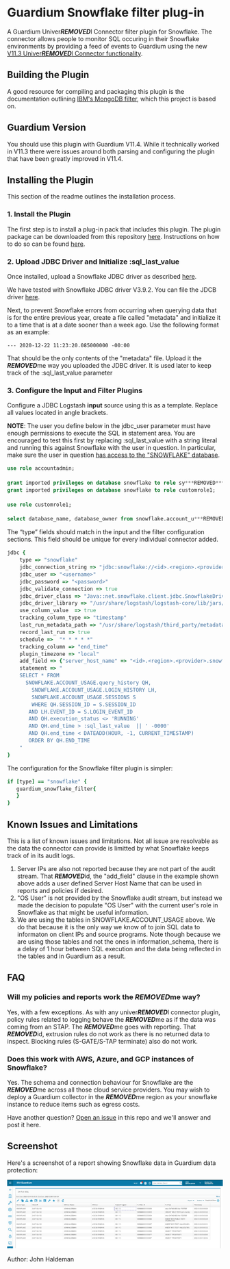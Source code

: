 # Guardium Snowflake filter plug-in
A Guardium Univer***REMOVED***l Connector filter plugin for Snowflake. The connector allows people to
monitor SQL occuring in their Snowflake environments by providing a feed of events to
Guardium using the new [V11.3 Univer***REMOVED***l Connector functionality](https://www.ibm.com/support/knowledgecenter/SSMPHH_11.3.0/com.ibm.guardium.doc.stap/guc/g_univer***REMOVED***l_connector.html).

## Building the Plugin
A good resource for compiling and packaging this plugin is the documentation outlining 
[IBM's MongoDB filter](https://github.com/IBM/logstash-filter-mongodb-guardium), which 
this project is based on.

## Guardium Version
You should use this plugin with Guardium V11.4. While it technically worked in V11.3 there were
issues around both parsing and configuring the plugin that have been greatly improved in V11.4.

## Installing the Plugin
This section of the readme outlines the installation process.

### 1. Install the Plugin
The first step is to install a plug-in pack that includes this plugin. The plugin package can be downloaded from this repository [here](https://github.com/infoinsights/guardium-snowflake-uc-filter/raw/main/logstash-offline-plugins-7.12.1.zip). Instructions on how
to do so can be found [here](https://www.ibm.com/support/knowledgecenter/SSMPHH_11.3.0/com.ibm.guardium.doc.stap/guc/test_filter_guardium.html).

### 2. Upload JDBC Driver and Initialize :sql_last_value
Once installed, upload a Snowflake JDBC driver as described [here](https://www.ibm.com/support/knowledgecenter/SSMPHH_11.3.0/com.ibm.guardium.doc.stap/guc/test_filter_guardium.html).

We have tested with Snowflake JDBC driver V3.9.2. You can file the JDCB driver [here](https://repo1.maven.org/maven2/net/snowflake/snowflake-jdbc/3.9.2/).

Next, to prevent Snowflake errors from occurring when querying data that is for the entire previous year, create 
a file called "metadata" and initialize it to a time that is at a date sooner than a week ago.
Use the following format as an example:
```
--- 2020-12-22 11:23:20.085000000 -00:00
```
That should be the only contents of the "metadata" file. Upload it the ***REMOVED***me way you uploaded
the JDBC driver. It is used later to keep track of the :sql_last_value parameter

### 3. Configure the Input and Filter Plugins

Configure a JDBC Logstash **input** source using this as a template. Replace all 
values located in angle brackets.

**NOTE**: The user you define below in the jdbc_user parameter must have enough permissions to execute the SQL in statement area.
You are encouraged to test this first by replacing :sql_last_value with a string literal and running
this against Snowflake with the user in question. In particular, make sure the user in question [has access
to the "SNOWFLAKE" database](https://docs.snowflake.com/en/sql-reference/account-u***REMOVED***ge.html#enabling-snowflake-database-u***REMOVED***ge-for-other-roles).

```sql
use role accountadmin;

grant imported privileges on database snowflake to role sy***REMOVED***dmin;
grant imported privileges on database snowflake to role customrole1;

use role customrole1;

select database_name, database_owner from snowflake.account_u***REMOVED***ge.databases;
```

The “type” fields should match in the input and the filter configuration sections. This field should be unique for every individual connector added.

```ruby
jdbc {
    type => "snowflake"
    jdbc_connection_string => "jdbc:snowflake://<id>.<region>.<provider>.snowflakecomputing.com/?warehouse=<warehouse>&db=<database>"
    jdbc_user => "<username>"
    jdbc_password => "<password>"
    jdbc_validate_connection => true
    jdbc_driver_class => "Java::net.snowflake.client.jdbc.SnowflakeDriver"
    jdbc_driver_library => "/usr/share/logstash/logstash-core/lib/jars/snowflake-jdbc-3.9.2.jar"
    use_column_value  => true
    tracking_column_type => "timestamp"
    last_run_metadata_path => "/usr/share/logstash/third_party/metadata"
    record_last_run => true
    schedule =>  "* * * * *" 
    tracking_column => "end_time"
    plugin_timezone => "local"
    add_field => {"server_host_name" => "<id>.<region>.<provider>.snowflakecomputing.com"}
    statement => "
    SELECT * FROM
      SNOWFLAKE.ACCOUNT_USAGE.query_history QH,
	    SNOWFLAKE.ACCOUNT_USAGE.LOGIN_HISTORY LH,
	    SNOWFLAKE.ACCOUNT_USAGE.SESSIONS S
	    WHERE QH.SESSION_ID = S.SESSION_ID 
       AND LH.EVENT_ID = S.LOGIN_EVENT_ID
       AND QH.execution_status <> 'RUNNING'
       AND QH.end_time > :sql_last_value  || ' -0000'
       AND QH.end_time < DATEADD(HOUR, -1, CURRENT_TIMESTAMP)
       ORDER BY QH.END_TIME
    "
}
```

The configuration for the Snowflake filter plugin is simpler:
```ruby
if [type] == "snowflake" {
   guardium_snowflake_filter{
   }
}
```


## Known Issues and Limitations
This is a list of known issues and limitations. Not all issue are resolvable as the data the connector
can provide is limitted by what Snowflake keeps track of in its audit logs.

1. Server IPs are also not reported because they are not part of the audit stream. That ***REMOVED***id, the "add_field" clause in the example shown above adds a user defined Server Host Name that can be used in reports and policies if desired.
2. "OS User" is not provided by the Snowflake audit stream, but instead we made the decision to populate "OS User" with the current user's role in Snowflake as that might be useful information.
3. We are using the tables in SNOWFLAKE.ACCOUNT_USAGE above. We do that because it is the only way we know of to join SQL data to informaton on client IPs and source programs. Note though because we are using those tables and not the ones in information_schema, there is a 
delay of 1 hour between SQL execution and the data being reflected in the tables and in Guardium as a result.

## FAQ
### Will my policies and reports work the ***REMOVED***me way?

Yes, with a few exceptions. As with any univer***REMOVED***l connector plugin, policy rules related to logging 
behave the ***REMOVED***me as if the data was coming from an STAP. The ***REMOVED***me goes with reporting. That ***REMOVED***id, extrusion
rules do not work as there is no returned data to inspect. Blocking rules (S-GATE/S-TAP terminate) also do 
not work.


### Does this work with AWS, Azure, and GCP instances of Snowflake?

Yes. The schema and connection behaviour for Snowflake are the ***REMOVED***me across all those cloud service
providers. You may wish to deploy a Guardium collector in the ***REMOVED***me region as your snowflake instance to
reduce items such as egress costs.

Have another question? [Open an issue](https://github.com/infoinsights/guardium-snowflake-uc-filter/issues) in this repo and we'll answer and post it here.


## Screenshot
Here's a screenshot of a report showing Snowflake data in Guardium data protection:

![Viewing Snowflake data in Guardium Data Protection](Screenshot%202022-12-08%20160128.png)


Author: John Haldeman



